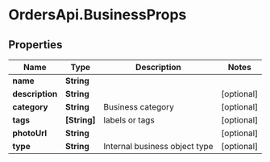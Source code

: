 # OrdersApi.BusinessProps

## Properties
Name | Type | Description | Notes
------------ | ------------- | ------------- | -------------
**name** | **String** |  | 
**description** | **String** |  | [optional] 
**category** | **String** | Business category | [optional] 
**tags** | **[String]** | labels or tags | [optional] 
**photoUrl** | **String** |  | [optional] 
**type** | **String** | Internal business object type | [optional] 



